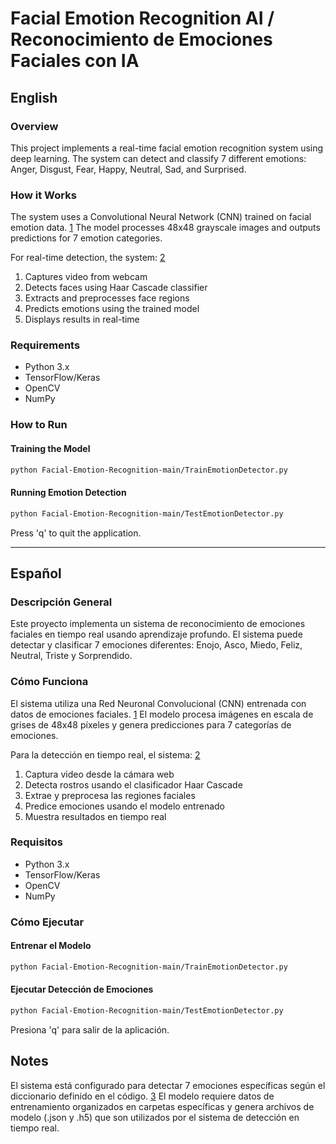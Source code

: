 # Facial Emotion Recognition AI / Reconocimiento de Emociones Faciales con IA

## English

### Overview
This project implements a real-time facial emotion recognition system using deep learning. The system can detect and classify 7 different emotions: Anger, Disgust, Fear, Happy, Neutral, Sad, and Surprised.

### How it Works
The system uses a Convolutional Neural Network (CNN) trained on facial emotion data. [1](#0-0)  The model processes 48x48 grayscale images and outputs predictions for 7 emotion categories.

For real-time detection, the system: [2](#0-1) 
1. Captures video from webcam
2. Detects faces using Haar Cascade classifier
3. Extracts and preprocesses face regions
4. Predicts emotions using the trained model
5. Displays results in real-time

### Requirements
- Python 3.x
- TensorFlow/Keras
- OpenCV
- NumPy

### How to Run

#### Training the Model
```bash
python Facial-Emotion-Recognition-main/TrainEmotionDetector.py
```

#### Running Emotion Detection
```bash
python Facial-Emotion-Recognition-main/TestEmotionDetector.py
```
Press 'q' to quit the application.

---

## Español

### Descripción General
Este proyecto implementa un sistema de reconocimiento de emociones faciales en tiempo real usando aprendizaje profundo. El sistema puede detectar y clasificar 7 emociones diferentes: Enojo, Asco, Miedo, Feliz, Neutral, Triste y Sorprendido.

### Cómo Funciona
El sistema utiliza una Red Neuronal Convolucional (CNN) entrenada con datos de emociones faciales. [1](#0-0)  El modelo procesa imágenes en escala de grises de 48x48 píxeles y genera predicciones para 7 categorías de emociones.

Para la detección en tiempo real, el sistema: [2](#0-1) 
1. Captura video desde la cámara web
2. Detecta rostros usando el clasificador Haar Cascade
3. Extrae y preprocesa las regiones faciales
4. Predice emociones usando el modelo entrenado
5. Muestra resultados en tiempo real

### Requisitos
- Python 3.x
- TensorFlow/Keras
- OpenCV
- NumPy

### Cómo Ejecutar

#### Entrenar el Modelo
```bash
python Facial-Emotion-Recognition-main/TrainEmotionDetector.py
```

#### Ejecutar Detección de Emociones
```bash
python Facial-Emotion-Recognition-main/TestEmotionDetector.py
```
Presiona 'q' para salir de la aplicación.

## Notes

El sistema está configurado para detectar 7 emociones específicas según el diccionario definido en el código. [3](#0-2)  El modelo requiere datos de entrenamiento organizados en carpetas específicas y genera archivos de modelo (.json y .h5) que son utilizados por el sistema de detección en tiempo real.
